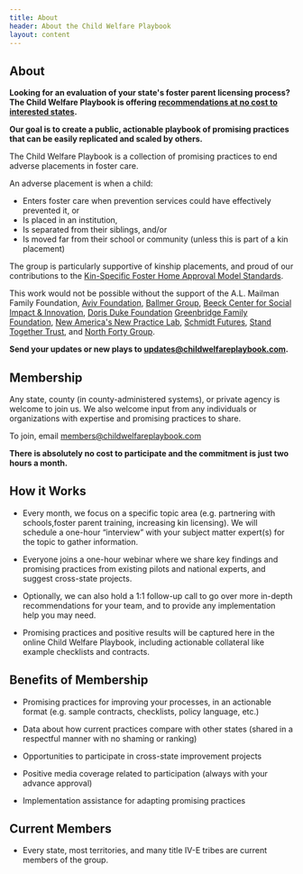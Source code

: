```yaml
---
title: About
header: About the Child Welfare Playbook
layout: content
---
```


## About

**Looking for an evaluation of your state's foster parent licensing process? The Child Welfare Playbook is offering [recommendations at no cost to interested states](#freeEvaluation).**

**Our goal is to create a public, actionable playbook of promising practices that can be easily replicated and scaled by others.**

The Child Welfare Playbook is a collection of promising practices to end adverse placements in foster care.


An adverse placement is when a child:
* Enters foster care when prevention services could have effectively prevented it, or
* Is placed in an institution,
* Is separated from their siblings, and/or
* Is moved far from their school or community (unless this is part of a kin placement)

The group is particularly supportive of kinship placements, and proud of our contributions to the [Kin-Specific Foster Home Approval Model Standards](https://docs.google.com/document/d/1V30W6Ft_uEUpVIQ062wPh12HrYHNod0b43T25wrp190/).

This work would not be possible without the support of the A.L. Mailman Family Foundation, [Aviv Foundation](https://www.avivfoundation.org/), [Ballmer Group](https://www.ballmergroup.org/), [Beeck Center for Social Impact & Innovation](https://beeckcenter.georgetown.edu), [Doris Duke Foundation](https://www.dorisduke.org/) [Greenbridge Family Foundation](https://www.greenbridge.foundation/), [New America's New Practice Lab](https://www.newamerica.org/new-practice-lab/), [Schmidt Futures](https://www.schmidtfutures.com), [Stand Together Trust](https://standtogether.org), and [North Forty Group](https://raikesfoundation.org).

**Send your updates or new plays to updates@childwelfareplaybook.com.**

## Membership

Any state, county (in county-administered systems), or private agency is welcome to join us. We also welcome input from any individuals or organizations with expertise and promising practices to share.

To join, email [members@childwelfareplaybook.com](mailto:members@childwelfareplaybook.com)

**There is absolutely no cost to participate and the commitment is just two hours a month.**

## How it Works

* Every month, we focus on a specific topic area (e.g. partnering with schools,foster parent training, increasing kin licensing). We will schedule a one-hour “interview” with your subject matter expert(s) for the topic to gather information.

* Everyone joins a one-hour webinar where we share key findings and promising practices from existing pilots and national experts, and suggest cross-state projects.

* Optionally, we can also hold a 1:1 follow-up call to go over more in-depth recommendations for your team, and to provide any implementation help you may need.

* Promising practices and positive results will be captured here in the online Child Welfare Playbook, including actionable collateral like example checklists and contracts.

## Benefits of Membership

* Promising practices for improving your processes, in an actionable format (e.g. sample contracts, checklists, policy language, etc.)

* Data about how current practices compare with other states (shared in a respectful manner with no shaming or ranking)

* Opportunities to participate in cross-state improvement projects

* Positive media coverage related to participation (always with your advance approval)

* Implementation assistance for adapting promising practices

## Current Members

* Every state, most territories, and many title IV-E tribes are current members of the group.